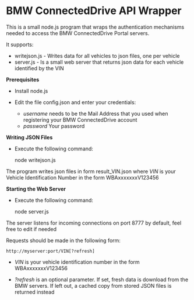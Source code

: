 <h1>BMW ConnectedDrive API Wrapper</h1>

This is a small node.js program that wraps the authentication mechanisms needed to access the BMW ConnectedDrive Portal servers.
 
 It supports:
 * writejson.js - Writes data for all vehicles to json files, one per vehicle
 * server.js - Is a small web server that returns json data for each vehicle identified by the VIN
 
__Prerequisites__

* Install node.js

* Edit the file config.json and enter your credentials:

    * *username* needs to be the Mail Address that you used when registering your BMW ConnectedDrive account
    * *password* Your password

__Writing JSON Files__

* Execute the following command:

    
    node writejson.js
    
The program writes json files in form result_VIN.json where _VIN_ is your Vehicle Identification Number
in the form WBAxxxxxxxV123456

__Starting the Web Server__

* Execute the following command:


    node server.js

The server listens for incoming connections on port 8777 by default, feel free to edit if needed

Requests should be made in the following form:

    http://myserver:port/VIN[?refresh]

* _VIN_ is your vehicle identification number in the form WBAxxxxxxxV123456

* _?refresh_ is an optional parameter. If set, fresh data is download from the BMW servers. If left out, 
a cached copy from stored JSON files is returned instead
